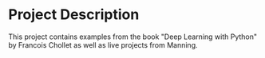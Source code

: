 # Project Description
This project contains examples from the book "Deep Learning with Python" by Francois Chollet as well as live projects from Manning.
